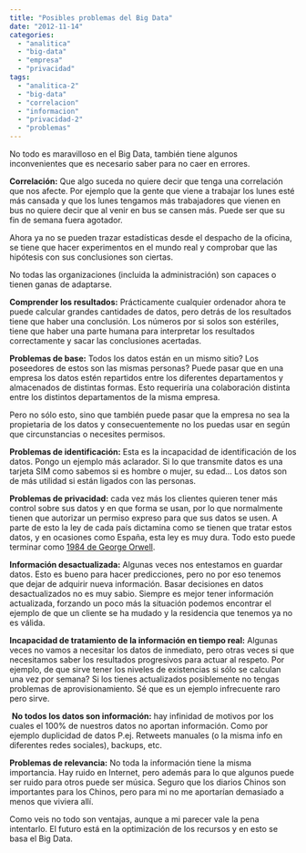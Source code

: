 ```yaml
---
title: "Posibles problemas del Big Data"
date: "2012-11-14"
categories: 
  - "analitica"
  - "big-data"
  - "empresa"
  - "privacidad"
tags: 
  - "analitica-2"
  - "big-data"
  - "correlacion"
  - "informacion"
  - "privacidad-2"
  - "problemas"
---
```


No todo es maravilloso en el Big Data, también tiene algunos inconvenientes que es necesario saber para no caer en errores.

**Correlación:** Que algo suceda no quiere decir que tenga una correlación que nos afecte. Por ejemplo que la gente que viene a trabajar los lunes esté más cansada y que los lunes tengamos más trabajadores que vienen en bus no quiere decir que al venir en bus se cansen más. Puede ser que su fin de semana fuera agotador.

Ahora ya no se pueden trazar estadísticas desde el despacho de la oficina, se tiene que hacer experimentos en el mundo real y comprobar que las hipótesis con sus conclusiones son ciertas.

No todas las organizaciones (incluida la administración) son capaces o tienen ganas de adaptarse.

**Comprender los resultados:** Prácticamente cualquier ordenador ahora te puede calcular grandes cantidades de datos, pero detrás de los resultados tiene que haber una conclusión. Los números por si solos son estériles, tiene que haber una parte humana para interpretar los resultados correctamente y sacar las conclusiones acertadas.

**Problemas de base:** Todos los datos están en un mismo sitio? Los poseedores de estos son las mismas personas? Puede pasar que en una empresa los datos estén repartidos entre los diferentes departamentos y almacenados de distintas formas. Esto requeriría una colaboración distinta entre los distintos departamentos de la misma empresa.

Pero no sólo esto, sino que también puede pasar que la empresa no sea la propietaria de los datos y consecuentemente no los puedas usar en según que circunstancias o necesites permisos.

**Problemas de identificación:** Esta es la incapacidad de identificación de los datos. Pongo un ejemplo más aclarador. Si lo que transmite datos es una tarjeta SIM como sabemos si es hombre o mujer, su edad... Los datos son de más utilidad si están ligados con las personas.

**Problemas de privacidad:** cada vez más los clientes quieren tener más control sobre sus datos y en que forma se usan, por lo que normalmente tienen que autorizar un permiso expreso para que sus datos se usen. A parte de esto la ley de cada país dictamina como se tienen que tratar estos datos, y en ocasiones como España, esta ley es muy dura. Todo esto puede terminar como [1984 de George Orwell](http://rocreguant.com/resena-del-libro-1984-de-g-orwell/230/ "Reseña del libro 1984 de G. Orwell").

**Información desactualizada:** Algunas veces nos entestamos en guardar datos. Esto es bueno para hacer predicciones, pero no por eso tenemos que dejar de adquirir nueva información. Basar decisiones en datos desactualizados no es muy sabio. Siempre es mejor tener información actualizada, forzando un poco más la situación podemos encontrar el ejemplo de que un cliente se ha mudado y la residencia que tenemos ya no es válida.

**Incapacidad de tratamiento de la información en tiempo real:** Algunas veces no vamos a necesitar los datos de inmediato, pero otras veces si que necesitamos saber los resultados progresivos para actuar al respeto. Por ejemplo, de que sirve tener los niveles de existencias si sólo se calculan una vez por semana? Si los tienes actualizados posiblemente no tengas problemas de aprovisionamiento. Sé que es un ejemplo infrecuente raro pero sirve.

 **No todos los datos son información:** hay infinidad de motivos por los cuales el 100% de nuestros datos no aportan información. Como por ejemplo duplicidad de datos P.ej. Retweets manuales (o la misma info en diferentes redes sociales), backups, etc.

**Problemas de relevancia:** No toda la información tiene la misma importancia. Hay ruido en Internet, pero además para lo que algunos puede ser ruido para otros puede ser música. Seguro que los diarios Chinos son importantes para los Chinos, pero para mi no me aportarían demasiado a menos que viviera allí.

Como veis no todo son ventajas, aunque a mi parecer vale la pena intentarlo. El futuro está en la optimización de los recursos y en esto se basa el Big Data.
